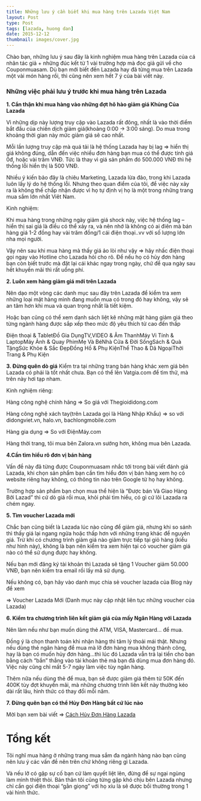 ```yaml
---
title: Những lưu ý cần biết khi mua hàng trên Lazada Việt Nam
layout: Post
type: Post
tags: [lazada, huong dan]
date: 2015-12-12
thumbnail: images/cover.jpg
---
```


Chào bạn, những lưu ý sau đây là kinh nghiệm mua hàng trên Lazada của cá nhân tác giả + những đúc kết từ 1 vài trường hợp mà đọc giả gửi về cho Couponmuasam. Dù bạn mới biết đến Lazada hay đã từng mua trên Lazada một vài món hàng rồi, thì cũng nên xem hết 7 ý của bài viết này.

### Những việc phải lưu ý trước khi mua hàng trên Lazada

**1. Cẩn thận khi mua hàng vào những đợt hô hào giảm giá Khủng Của Lazada**

Vì những dịp này lượng truy cập vào Lazada rất đông, nhất là vào thời điểm bắt đầu của chiến dịch giảm giá(khoảng 0:00 -> 3:00 sáng). Do mua trong khoảng thời gian này mức giảm giá sẽ cao nhất.

Mỗi lần lượng truy cập mà quá tải là hệ thống Lazada hay bị lag => hiển thị giá không đúng, dẫn đến việc nhiều đơn hàng bạn mua có thể được tính giá 0đ, hoặc vài trăm VNĐ. Tức là thay vì giá sản phẩm đó 500.000 VNĐ thì hệ thống lỗi hiển thị là 500 VNĐ.

Nhiều ý kiến bảo đây là chiêu Marketing, Lazada lừa đảo, trong khi Lazada luôn lấy lý do hệ thống lỗi. Nhưng theo quan điểm của tôi, để việc này xảy ra là không thế chấp nhận được vì họ tự định vị họ là một trong những trang mua sắm lớn nhất Viêt Nam.

Kinh nghiệm:

Khi mua hàng trong những ngày giảm giá shock này, việc hệ thống lag – hiển thị sai giá là điều có thể xảy ra, và nên nhớ là không có ai điên mà bán hàng giá 1-2 đồng hay vài trăm đồng/1 cái điện thoại..vv với số lượng lớn nha mọi người.

Vậy nên sau khi mua hàng mà thấy giá ảo lòi như vậy => hãy nhấc điện thoại gọi ngay vào Hotline cho Lazada hỏi cho rõ. Để nếu họ có hủy đơn hàng bạn còn biết trước mà đặt lại cái khác ngay trong ngày, chứ để qua ngày sau hết khuyến mãi thì rất uổng phí.

**2. Luôn xem hàng giảm giá mới trên Lazada**

Nên dạo một vòng các danh mục sau đây trên Lazada để kiểm tra xem những loại mặt hàng mình đang muốn mua có trong đó hay không, vậy sẽ an tâm hơn khi mua và quan trọng nhất là tiết kiệm.


Hoặc bạn cũng có thể xem danh sách liệt kê những mặt hàng giảm giá theo từng ngành hàng được sắp xếp theo mức độ yêu thích từ cao đến thấp

Điện thoại & TabletĐồ Gia DụngTV,VIDEO & Âm ThanhMáy Vi Tính & LaptopMáy Ảnh & Quay PhimMẹ Và BéNhà Cửa & Đời SốngSách & Quà TặngSức Khỏe & Sắc ĐẹpĐồng Hồ & Phụ KiệnThể Thao & Dã NgoạiThời Trang & Phụ Kiện

**3. Đừng quên dò giá**
Kiểm tra tại những trang bán hàng khác xem giá bên Lazada có phải là tốt nhất chưa.
Bạn có thể lên Vatgia.com để tìm thử, mà trên này hơi tạp nham.

Kinh nghiệm riêng:

Hàng công nghệ chính hãng => So giá với Thegioididong.com

Hàng công nghệ xách tay(trên Lazada gọi là Hàng Nhập Khẩu) => so với didongviet.vn, halo.vn, bachlongmobile.com

Hàng gia dụng => So với ĐiệnMáy.com

Hàng thời trang, tôi mua bên Zalora.vn sướng hơn, không mua bên Lazada.

**4.Cần tìm hiểu rõ đơn vị bán hàng**

Vấn đề này đã từng được Couponmuasam nhắc tới trong bài viết đánh giá Lazada, khi chọn sản phẩm bạn cần tìm hiểu đơn vị bán hàng xem họ có website riêng hay không, có thông tin nào trên Google từ họ hay không.

Trường hợp sản phẩm bạn chọn mua thể hiện là “Được bán Và Giao Hàng Bởi Lazad” thì cứ dò giá rồi mua, khỏi phải tìm hiểu, có gì cứ lôi Lazada ra chém ngay.

**5. Tìm voucher Lazada mới**

Chắc bạn cũng biết là Lazada lúc nào cũng để giảm giá, nhưng khi so sánh thì thấy giá lại ngang ngửa hoặc thấp hơn với những trang khác để nguyên giá. Trừ khi có chương trình giảm giá nào giảm trực tiếp tại giỏ hàng (kiểu như hình này), không là bạn nên kiểm tra xem hiện tại có voucher giảm giá nào có thể sử dụng được hay không.

Nếu bạn mới đăng ký tài khoản thì Lazada sẽ tặng 1 Voucher giảm 50.000 VNĐ, bạn nên kiểm tra email rồi lấy mã sử dụng.

Nếu không có, bạn hãy vào danh mục chia sẻ voucher lazada của Blog này để xem

=> Voucher Lazada Mới (Danh mục này cập nhật liên tục những voucher của Lazada)

**6. Kiểm tra chương trình liên kết giảm giá của mấy Ngân Hàng với Lazada**

Nên làm nếu như bạn muốn dùng thẻ ATM, VISA, Mastercard… để mua.

Đồng ý là chọn thanh toán khi nhận hàng thì tâm lý thoải mái thật. Nhưng nếu dùng thẻ ngân hàng để mua mà lỡ đơn hàng mua không thành công, hay là bạn có muốn hủy đơn hàng…thì lúc đó Lazada vẫn trả lại tiền cho bạn bằng cách “bắn” thẳng vào tài khoản thẻ mà bạn đã dùng mua đơn hàng đó. Việc này cũng chỉ mất 5-7 ngày làm việc tùy ngân hàng.

Thêm nữa nếu dùng thẻ để mua, bạn sẽ được giảm giá thêm từ 50K đến 400K tùy đợt khuyến mãi, mà những chương trình liên kết này thường kéo dài rất lâu, hình thức có thay đổi mỗi năm.

**7. Đừng quên bạn có thể Hủy Đơn Hàng bất cứ lúc nào**

Mời bạn xem bài viết => [Cách Hủy Đơn Hàng Lazada](/cach-huy-don-hang-lazada)

# Tổng kết

Tôi nghĩ mua hàng ở những trang mua sắm đa ngành hàng nào bạn cũng nên lưu ý các vấn đề nên trên chứ không riêng gì Lazada.

Và nếu lỡ có gặp sự cố bạn cứ làm quyết liệt lên, đừng để sự ngại ngùng làm mình thiệt thòi. Bản thân tôi cũng từng gặp khó chịu bên Lazada nhưng chỉ cần gọi điện thoại “gằn giọng” với họ xíu là sẽ được bồi thường trong 1 vài hình thức.
